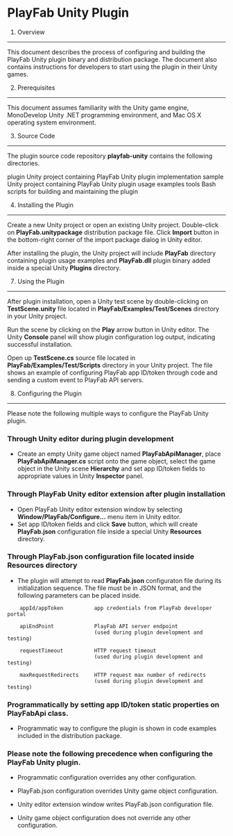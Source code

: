 PlayFab Unity Plugin
====================

1. Overview
-----------
This document describes the process of configuring and building the PlayFab Unity plugin binary and distribution package. The document also contains instructions for developers to start using the plugin in their Unity games.


2. Prerequisites
----------------
This document assumes familiarity with the Unity game engine, MonoDevelop Unity .NET programming environment, and Mac OS X operating system environment.


3. Source Code
--------------
The plugin source code repository **playfab-unity** contains the following directories.

plugin  Unity project containing PlayFab Unity plugin implementation
sample  Unity project containing PlayFab Unity plugin usage examples
tools   Bash scripts for building and maintaining the plugin



4. Installing the Plugin
------------------------
Create a new Unity project or open an existing Unity project. Double-click on **PlayFab.unitypackage** distribution package file. Click **Import** button in the bottom-right corner of the import package dialog in Unity editor.

After installing the plugin, the Unity project will include **PlayFab** directory containing plugin usage examples and **PlayFab.dll** plugin binary added inside a special Unity **Plugins** directory.


7. Using the Plugin
-------------------
After plugin installation, open a Unity test scene by double-clicking on **TestScene.unity** file located in **PlayFab/Examples/Test/Scenes** directory in your Unity project.

Run the scene by clicking on the **Play** arrow button in Unity editor. The Unity **Console** panel will show plugin configuration log output, indicating successful installation.

Open up **TestScene.cs** source file located in **PlayFab/Examples/Test/Scripts** directory in your Unity project. The file shows an example of configuring PlayFab app ID/token through code and sending a custom event to PlayFab API servers.


8. Configuring the Plugin
-------------------------
Please note the following multiple ways to configure the PlayFab Unity plugin.

### Through Unity editor during plugin development

- Create an empty Unity game object named **PlayFabApiManager**, place **PlayFabApiManager.cs** script onto the game object, select the game object in the Unity scene **Hierarchy** and set app ID/token fields to appropriate values in Unity **Inspector** panel.

### Through PlayFab Unity editor extension after plugin installation

- Open PlayFab Unity editor extension window by selecting **Window/PlayFab/Configure...** menu item in Unity editor.
- Set app ID/token fields and click **Save** button, which will create **PlayFab.json** configuration file inside a special Unity **Resources** directory.

### Through **PlayFab.json** configuration file located inside **Resources** directory

- The plugin will attempt to read **PlayFab.json** configuraton file during its initialization sequence. The file must be in JSON format, and the following parameters can be placed inside.

```
    appId/appToken          app credentials from PlayFab developer portal

    apiEndPoint             PlayFab API server endpoint
                            (used during plugin development and testing)

    requestTimeout          HTTP request timeout
                            (used during plugin development and testing)

    maxRequestRedirects     HTTP request max number of redirects
                            (used during plugin development and testing)
```

### Programmatically by setting app ID/token static properties on PlayFabApi class.

- Programmatic way to configure the plugin is shown in code examples included in the distribution package.

### Please note the following precedence when configuring the PlayFab Unity plugin.

- Programmatic configuration overrides any other configuration.

- PlayFab.json configuration overrides Unity game object configuration.

- Unity editor extension window writes PlayFab.json configuration file.

- Unity game object configuration does not override any other configuration.
